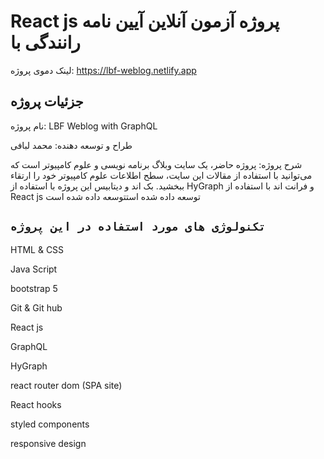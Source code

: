 # React js پروژه آزمون آنلاین آیین نامه رانندگی با
 
لینک دموی پروژه: https://lbf-weblog.netlify.app



## جزئیات پروژه
نام پروژه: LBF Weblog with GraphQL


طراح و توسعه دهنده: محمد لبافی

شرح پروژه:
پروژه حاضر، یک سایت وبلاگ برنامه نویسی و علوم کامپیوتر است که می‌توانید با استفاده از مقالات این سایت، سطح اطلاعات علوم کامپیوتر خود را ارتقاء ببخشید. بک اند و دیتابیس این پروژه با استفاده از HyGraph و فرانت اند با استفاده از React js توسعه داده شده استتوسعه داده شده است



## `تکنولوژی های مورد استفاده در این پروژه`
HTML & CSS

Java Script

bootstrap 5

Git & Git hub

React js

GraphQL

HyGraph

react router dom (SPA site)

React hooks

styled components

responsive design
